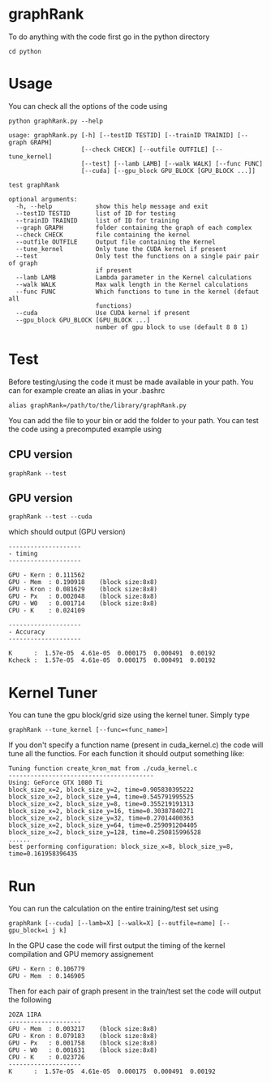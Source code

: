 # graphRank

To do anything with the code first go in the python directory
```
cd python
```

# Usage
You can check all the options of the code using 

``` 
python graphRank.py --help
```

```
usage: graphRank.py [-h] [--testID TESTID] [--trainID TRAINID] [--graph GRAPH]
                    [--check CHECK] [--outfile OUTFILE] [--tune_kernel]
                    [--test] [--lamb LAMB] [--walk WALK] [--func FUNC]
                    [--cuda] [--gpu_block GPU_BLOCK [GPU_BLOCK ...]]

test graphRank

optional arguments:
  -h, --help            show this help message and exit
  --testID TESTID       list of ID for testing
  --trainID TRAINID     list of ID for training
  --graph GRAPH         folder containing the graph of each complex
  --check CHECK         file containing the kernel
  --outfile OUTFILE     Output file containing the Kernel
  --tune_kernel         Only tune the CUDA kernel if present
  --test                Only test the functions on a single pair pair of graph
                        if present
  --lamb LAMB           Lambda parameter in the Kernel calculations
  --walk WALK           Max walk length in the Kernel calculations
  --func FUNC           Which functions to tune in the kernel (defaut all
                        functions)
  --cuda                Use CUDA kernel if present
  --gpu_block GPU_BLOCK [GPU_BLOCK ...]
                        number of gpu block to use (default 8 8 1)

```

# Test 
Before testing/using the code it must be made available in your path. You can for example create an alias in your .bashrc

```
alias graphRank=/path/to/the/library/graphRank.py

```

You can add the file to your bin or add the folder to your path. You can test the code using a precomputed example using

## CPU version
```
graphRank --test
```

## GPU version
```
graphRank --test --cuda
```

which should output (GPU version)

```
--------------------
- timing
--------------------

GPU - Kern : 0.111562
GPU - Mem  : 0.190918 	 (block size:8x8)
GPU - Kron : 0.081629 	 (block size:8x8)
GPU - Px   : 0.002048 	 (block size:8x8)
GPU - W0   : 0.001714 	 (block size:8x8)
CPU - K    : 0.024109

--------------------
- Accuracy
--------------------

K      :  1.57e-05  4.61e-05  0.000175  0.000491  0.00192
Kcheck :  1.57e-05  4.61e-05  0.000175  0.000491  0.00192
```

# Kernel Tuner

You can tune the gpu block/grid size using the kernel tuner. Simply type

```
graphRank --tune_kernel [--func=<func_name>]
```

If you don't specify a function name (present in cuda_kernel.c) the code will tune all the functios. For each function it should output something like:

```
Tuning function create_kron_mat from ./cuda_kernel.c
----------------------------------------
Using: GeForce GTX 1080 Ti
block_size_x=2, block_size_y=2, time=0.905830395222
block_size_x=2, block_size_y=4, time=0.545791995525
block_size_x=2, block_size_y=8, time=0.355219191313
block_size_x=2, block_size_y=16, time=0.30387840271
block_size_x=2, block_size_y=32, time=0.27014400363
block_size_x=2, block_size_y=64, time=0.259091204405
block_size_x=2, block_size_y=128, time=0.250815996528
......
best performing configuration: block_size_x=8, block_size_y=8, time=0.161958396435
```

# Run

You can run the calculation on the entire training/test set using

```
graphRank [--cuda] [--lamb=X] [--walk=X] [--outfile=name] [--gpu_block=i j k]
```

In the GPU case the code will first output the timing of the kernel compilation and GPU memory assignement 

```
GPU - Kern : 0.106779
GPU - Mem  : 0.146905
```


Then for each pair of graph present in the train/test set the code will output the following

```
2OZA 1IRA
--------------------
GPU - Mem  : 0.003217 	 (block size:8x8)
GPU - Kron : 0.079183 	 (block size:8x8)
GPU - Px   : 0.001758 	 (block size:8x8)
GPU - W0   : 0.001631 	 (block size:8x8)
CPU - K    : 0.023726
--------------------
K      :  1.57e-05  4.61e-05  0.000175  0.000491  0.00192
```




